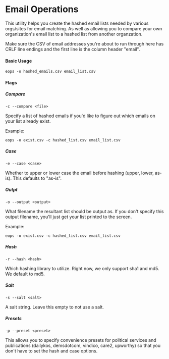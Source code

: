 # Email Operations

This utility helps you create the hashed email lists needed by various orgs/sites for email matching. As well as allowing you to compare your own organization's email list to a hashed list from another organzation.

Make sure the CSV of email addresses you're about to run through here has CRLF line endings and the first line is the column header "email".

#### Basic Usage

	eops -o hashed_emails.csv email_list.csv

#### Flags

##### Compare

	-c --compare <file>

Specify a list of hashed emails if you'd like to figure out which emails on your list already exist.

Example:

	eops -o exist.csv -c hashed_list.csv email_list.csv

##### Case

	-e --case <case>

Whether to upper or lower case the email before hashing (upper, lower, as-is). This defaults to "as-is".

##### Outpt

	-o --output <output>

What filename the resultant list should be output as. If you don't specify this output filename, you'll just get your list printed to the screen.

Example:

	eops -o exist.csv -c hashed_list.csv email_list.csv

##### Hash

	-r --hash <hash>

Which hashing library to utilize. Right now, we only support sha1 and md5. We default to md5.

##### Salt

	-s --salt <salt>

A salt string. Leave this empty to not use a salt.

##### Presets

	-p --preset <preset>

This allows you to specify convenience presets for political services and publications (dailykos, demsdotcom, vindico, care2, upworthy) so that you don't have to set the hash and case options.
